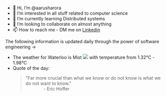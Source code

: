 - 👋 Hi, I’m @aarusharora
- 👀 I’m interested in all stuff related to computer science
- 🌱 I’m currently learning Distributed systems
- 💞️ I’m looking to collaborate on almost anything
- 📫 How to reach me - DM me on [Linkedin](https://www.linkedin.com/in/aarusharora789/)

The following information is updated daily through the power of software engineering ->
- The weather for Waterloo is Mist ![](https://openweathermap.org/img/wn/50d.png) with temperature from 1.32℃ - 1.98℃
- Quote of the day:  
	> "Far more crucial than what we know or do not know is what we do not want to know."  
	> &emsp;&emsp;&emsp;&emsp;- Eric Hoffer
